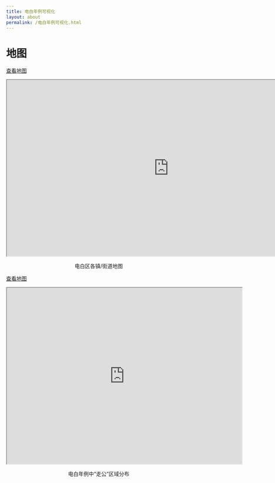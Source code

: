 ```yaml
---
title: 电白年例可视化
layout: about
permalink: /电白年例可视化.html
---
```

# 地图
<a href="https://www.google.com/maps/d/edit?mid=1mP5OR8YBhOpr3cSWoeiEZroh3FU-eCw&usp=sharing" target="_blank">查看地图</a>
<iframe src="https://www.google.com/maps/d/embed?mid=1mP5OR8YBhOpr3cSWoeiEZroh3FU-eCw&ehbc=2E312F" width="880" height="480">style="text-align: center;"</iframe>
<p style="text-align: center;">电白区各镇/街道地图</p>

<a href="https://www.google.com/maps/d/edit?mid=1VN6HVRbS-IvO0_5LiwT1AFiFOpDpL0U&usp=sharing" target="_blank">查看地图</a>
<iframe src="https://www.google.com/maps/d/embed?mid=1VN6HVRbS-IvO0_5LiwT1AFiFOpDpL0U&ehbc=2E312F&noprof=1" width="640" height="480"></iframe>

<p style="text-align: center;">电白年例中“走公”区域分布</p>
